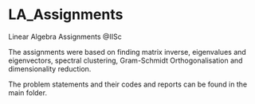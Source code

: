 # LA_Assignments
Linear Algebra Assignments @IISc

The assignments were based on finding matrix inverse, eigenvalues and eigenvectors, spectral clustering, Gram-Schmidt Orthogonalisation and dimensionality reduction.

The problem statements and their codes and reports can be found in the main folder.

